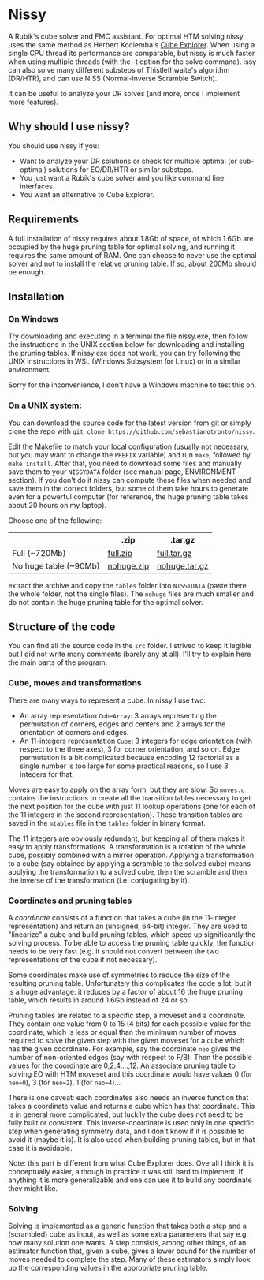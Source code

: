 # Nissy

A Rubik's cube solver and FMC assistant.
For optimal HTM solving nissy uses the same method as Herbert Kociemba's
[Cube Explorer](http://kociemba.org/cube.htm). When using a single CPU thread
its performance are comparable, but nissy is much faster when using multiple
threads (with the -t option for the solve command). 
issy can also solve many different substeps of
Thistlethwaite's algorithm (DR/HTR), and can use NISS (Normal-Inverse Scramble Switch).

It can be useful to analyze your DR solves (and more, once I implement more features).

## Why should I use nissy?

You should use nissy if you:
* Want to analyze your DR solutions or check for multiple optimal (or sub-optimal)
solutions for EO/DR/HTR or similar substeps.
* You just want a Rubik's cube solver and you like command line interfaces.
* You want an alternative to Cube Explorer.

## Requirements

A full installation of nissy requires about 1.8Gb of space, of which 1.6Gb are
occupied by the huge pruning table for optimal solving, and running it requires
the same amount of RAM.
One can choose to never use the optimal solver and not to install the relative
pruning table. If so, about 200Mb should be enough.

## Installation

### On Windows

Try downloading and executing in a terminal the file nissy.exe, then
follow the instructions in the UNIX section below for downloading and
installing the pruning tables.
If nissy.exe does not work, you can try following the UNIX instructions
in WSL (Windows Subsystem for Linux) or in a similar environment.

Sorry for the inconvenience, I don't have a Windows machine to test this on.

### On a UNIX system:

You can download the source code for the latest version from git or simply clone
the repo with `git clone https://github.com/sebastianotronto/nissy`.

Edit the Makefile to match your local configuration (usually not necessary, but you
may want to change the `PREFIX` variable) and run `make`, followed by `make install`.
After that, you need to download some files and manually save them to your `NISSYDATA`
folder (see manual page, ENVIRONMENT section). If you don't do it nissy can compute
these files when needed and save them in the correct folders, but some of them
take hours to generate even for a powerful computer (for reference, the huge pruning
table takes about 20 hours on my laptop).

Choose one of the following:

| |.zip|.tar.gz|
|-|-|-|
|Full (~720Mb)|[full.zip](https://math.uni.lu/tronto/nissy/nissy-tables-full.zip)|[full.tar.gz](https://math.uni.lu/tronto/nissy/nissy-tables-full.tar.gz)|
|No huge table (~90Mb)|[nohuge.zip](https://math.uni.lu/tronto/nissy/nissy-tables-nohuge.zip)|[nohuge.tar.gz](https://math.uni.lu/tronto/nissy/nissy-tables-nohuge.tar.gz)|

extract the archive and copy the `tables` folder into `NISSIDATA` (paste there
the whole folder, not the single files). The `nohuge` files are much smaller and
do not contain the huge pruning table for the optimal solver.

## Structure of the code

You can find all the source code in the `src` folder.
I strived to keep it legible but I did not write many comments (barely any at all).
I'll try to explain here the main parts of the program.

### Cube, moves and transformations

There are many ways to represent a cube. In nissy I use two:
* An array representation `CubeArray`: 3 arrays representing the permutation
of corners, edges and centers and 2 arrays for the orientation of corners and edges.
* An 11-integers representation `Cube`: 3 integers for edge orientation (with respect
to the three axes), 3 for corner orientation, and so on. Edge permutation is a bit
complicated because encoding 12 factorial as a single number is too large for some
practical reasons, so I use 3 integers for that.

Moves are easy to apply on the array form, but they are slow. So `moves.c`
contains the instructions to create all the transition tables necessary
to get the next position for the cube with just 11 lookup operations
(one for each of the 11 integers in the second representation).
These transition tables are saved in the `mtables` file in the
`tables` folder in binary format.

The 11 integers are obviously redundant, but keeping all of them makes it easy
to apply transformations. A transformation is a rotation of the whole cube, possibly
combined with a mirror operation. Applying a transformation to a cube (say obtained
by applying a scramble to the solved cube) means applying the transformation to a
solved cube, then the scramble and then the inverse of the transformation
(i.e. conjugating by it).

### Coordinates and pruning tables

A *coordinate* consists of a function that takes a cube (in the 11-integer
representation) and return an (unsigned, 64-bit) integer. They are used
to "linearize" a cube and build pruning tables, which speed up significantly the
solving process. To be able to access the pruning table quickly, the function
needs to be very fast (e.g. it should not convert between the two representations
of the cube if not necessary).

Some coordinates make use of symmetries to reduce the size of the resulting
pruning table. Unfortunately this complicates the code a lot, but it is a huge
advantage: it reduces by a factor of about 16 the huge pruning table, which
results in around 1.6Gb instead of 24 or so.

Pruning tables are related to a specific step, a moveset and a coordinate. They
contain one value from 0 to 15 (4 bits) for each possible value for the coordinate,
which is less or equal than the minimum number of moves required to solve the
given step with the given moveset for a cube which has the given coordinate. For example,
say the coordinate `neo` gives the number of non-oriented edges (say with respect to
F/B). Then the possible values for the coordinate are 0,2,4,...,12. An associate pruning
table to solving EO with HTM moveset and this coordinate would have values 0 (for
`neo=0`), 3 (for `neo=2`), 1 (for `neo=4`)...

There is one caveat: each coordinates also needs an inverse function that takes a
coordinate value and returns a cube which has that coordinate. This is in general
more complicated, but luckily the cube does not need to be fully built or consistent.
This inverse-coordinate is used only in one specific step when generating symmetry
data, and I don't know if it is possible to avoid it (maybe it is). It is also used
when building pruning tables, but in that case it is avoidable.

Note: this part is different from what Cube Explorer does. Overall I think it is
conceptually easier, although in practice it was still hard to implement.
If anything it is more generalizable and one can use it to build any coordinate
they might like.

### Solving

Solving is implemented as a generic function that takes both a step and
a (scrambled) cube as input, as well as some extra parameters that say e.g.
how many solution one wants. A step consists, among other things, of
an estimator function that, given a cube, gives a lower bound for the number
of moves needed to complete the step. Many of these estimators simply
look up the corresponding values in the appropriate pruning table.

